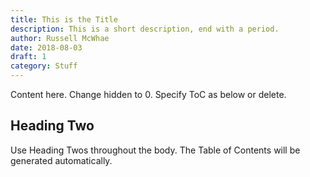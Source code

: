 ```yaml
---
title: This is the Title
description: This is a short description, end with a period.
author: Russell McWhae
date: 2018-08-03
draft: 1
category: Stuff
---
```


Content here. Change hidden to 0. Specify ToC as below or delete.

## Heading Two

Use Heading Twos throughout the body. The Table of Contents will be generated automatically.
